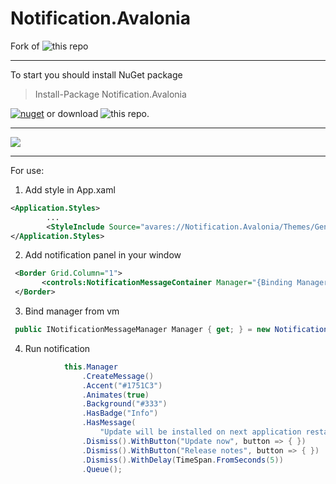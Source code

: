 # Notification.Avalonia

Fork of ![this](https://github.com/Enterwell/Wpf.Notifications) repo

---
To start you should install NuGet package 
>   Install-Package Notification.Avalonia

[![nuget](https://img.shields.io/badge/nuget-notification-blue)](https://www.nuget.org/packages/Notification.Avalonia/)
or download ![this](https://www.nuget.org/packages/Notification.Avalonia/) repo.

---

![](https://github.com/AvaloniaCommunity/Avalonia.Notification/blob/master/Images/Avalonia.Notification.gif)

---

For use:

1. Add style in App.xaml

```xml
<Application.Styles>
        ...
        <StyleInclude Source="avares://Notification.Avalonia/Themes/Generic.xaml" />
</Application.Styles>

```

2. Add notification panel in your window

```xml
 <Border Grid.Column="1">
       <controls:NotificationMessageContainer Manager="{Binding Manager}" />
 </Border>
```

3. Bind manager from vm

```cs
 public INotificationMessageManager Manager { get; } = new NotificationMessageManager();
```

4. Run notification

```cs
            this.Manager
                .CreateMessage()
                .Accent("#1751C3")
                .Animates(true)
                .Background("#333")
                .HasBadge("Info")
                .HasMessage(
                    "Update will be installed on next application restart. This message will be dismissed after 5 seconds.")
                .Dismiss().WithButton("Update now", button => { })
                .Dismiss().WithButton("Release notes", button => { })
                .Dismiss().WithDelay(TimeSpan.FromSeconds(5))
                .Queue();
```
